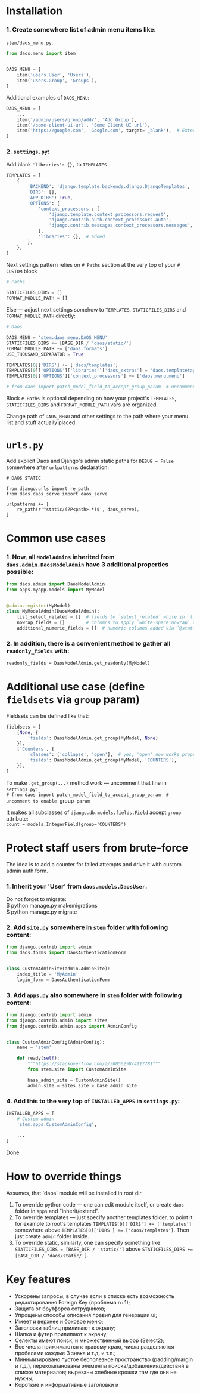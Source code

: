 # Installation

### 1. Create somewhere list of admin menu items like:
`stem/daos_menu.py`:
```python
from daos.menu import item


DAOS_MENU = [
    item('users.User', 'Users'),
    item('users.Group', 'Groups'),
]
```

Additional examples of `DAOS_MENU`:
```python
DAOS_MENU = [
    ...
    item('/admin/users/group/add/', 'Add Group'),
    item('/some-client-ui-url', 'Some Client UI url'),
    item('https://google.com', 'Google.com', target='_blank'),  # External
]
```

### 2. `settings.py`:

Add blank `'libraries': {},` to `TEMPLATES`

```python
TEMPLATES = [
    {
        'BACKEND': 'django.template.backends.django.DjangoTemplates',
        'DIRS': [],
        'APP_DIRS': True,
        'OPTIONS': {
            'context_processors': [
                'django.template.context_processors.request',
                'django.contrib.auth.context_processors.auth',
                'django.contrib.messages.context_processors.messages',
            ],
            'libraries': {},  # added
        },
    },
]
```

Next settings pattern relies on `# Paths` section at the very top of your `# CUSTOM` block
```python
# Paths

STATICFILES_DIRS = []
FORMAT_MODULE_PATH = []
```

Else — adjust next settings somehow to `TEMPLATES`, `STATICFILES_DIRS` and `FORMAT_MODULE_PATH` directly:

```python
# Daos

DAOS_MENU = 'stem.daos_menu.DAOS_MENU'
STATICFILES_DIRS += [BASE_DIR / 'daos/static/']
FORMAT_MODULE_PATH += ['daos.formats']
USE_THOUSAND_SEPARATOR = True

TEMPLATES[0]['DIRS'] += ['daos/templates']
TEMPLATES[0]['OPTIONS']['libraries']['daos_extras'] = 'daos.templatetags.daos_extras'
TEMPLATES[0]['OPTIONS']['context_processors'] += ['daos.menu.menu']

# from daos import patch_model_field_to_accept_group_param  # uncomment to enable `group` param
```

Block `# Paths` is optional depending on how your project's `TEMPLATES`, `STATICFILES_DIRS` and `FORMAT_MODULE_PATH` vars are organized.

Change path of `DAOS_MENU` and other settings to the path where your menu list and stuff actually placed.


# `urls.py`

Add explicit Daos and Django's admin static paths for `DEBUG = False` somewhere after `urlpatterns` declaration:

```
# DAOS STATIC

from django.urls import re_path
from daos.daos_serve import daos_serve

urlpatterns += [
    re_path(r'^static/(?P<path>.*)$', daos_serve),
]
```

# Common use cases

### 1. Now, all `ModelAdmins` inherited from `daos.admin.DaosModelAdmin` have 3 additional properties possible:
```python
from daos.admin import DaosModelAdmin
from apps.myapp.models import MyModel


@admin.register(MyModel)
class MyModelAdmin(DaosModelAdmin):
    list_select_related = []  # fields to `select_related` while in `list_editable`
    nowrap_fields = []        # columns to apply `white-space:nowrap` cc-rule
    additional_numeric_fields = []  # numeric columns added via `@staticmethod` must also be aligned to right
```

### 2. In addition, there is a convenient method to gather all `readonly_fields` with:
`readonly_fields = DaosModelAdmin.get_readonly(MyModel)`


# Additional use case (define `fieldsets` via `group` param)

Fieldsets can be defined like that:
```python
fieldsets = [
    [None, {
        'fields': DaosModelAdmin.get_group(MyModel, None)
    }],
    ['Counters', {
        'classes': ['collapse', 'open'],  # yes, 'open' now works properly with 'daos'
        'fields': DaosModelAdmin.get_group(MyModel, 'COUNTERS'),
    }],
]
```

To make `.get_group(...)` method work — uncomment that line in `settings.py`:  
`# from daos import patch_model_field_to_accept_group_param  # uncomment to enable `group` param`

It makes all subclasses of `django.db.models.fields.Field` accept `group` attribute:  
`count = models.IntegerField(group='COUNTERS')`


# Protect staff users from brute-force

The idea is to add a counter for failed attempts and drive it with custom admin auth form.

### 1. Inherit your 'User' from `daos.models.DaosUser`.  
   Do not forget to migrate:  
   $ python manage.py makemigrations  
   $ python manage.py migrate
    
### 2. Add `site.py` somewhere in `stem` folder with following content:
```python
from django.contrib import admin
from daos.forms import DaosAuthenticationForm


class CustomAdminSite(admin.AdminSite):
    index_title = 'MyAdmin'
    login_form = DaosAuthenticationForm

```
### 3. Add `apps.py` also somewhere in `stem` folder with following content:
```python
from django.contrib import admin
from django.contrib.admin import sites
from django.contrib.admin.apps import AdminConfig


class CustomAdminConfig(AdminConfig):
    name = 'stem'

    def ready(self):
        """https://stackoverflow.com/a/30056258/4117781"""
        from stem.site import CustomAdminSite

        base_admin_site = CustomAdminSite()
        admin.site = sites.site = base_admin_site
```
### 4. Add this to the very top of `INSTALLED_APPS` in `settings.py`:
```python
INSTALLED_APPS = [
    # Custom admin
    'stem.apps.CustomAdminConfig',
    
    ...
]
```

Done


# How to override things

Assumes, that 'daos' module will be installed in root dir.

1. To override python code — one can edit module itself, or create `daos` folder in `apps` and "inherit/extend".
2. To override templates — just specify another templates folder, to point it for example to root's templates `TEMPLATES[0]['DIRS'] += ['templates']` somewhere above `TEMPLATES[0]['DIRS'] += ['daos/templates']`. Then just create `admin` folder inside. 
3. To override static, similarly, one can specify something like `STATICFILES_DIRS = [BASE_DIR / 'static/']` above `STATICFILES_DIRS += [BASE_DIR / 'daos/static/']`.


# Key features

- Ускорены запросы, в случае если в списке есть возможность редактирования Foreign Key (проблема n+1);
- Защита от брутфорса сотрудников;
- Упрощены способы описания правил для генерации ui;
- Имеет и верхнее и боковое меню;
- Заголовки таблиц прилипают к экрану;
- Шапка и футер прилипают к экрану;
- Селекты имеют поиск, и множественный выбор (Select2);
- Все числа прижимаются к правому краю, числа разделяются пробелами каждые 3 знака и т.д. и т.п.;
- Минимизировано пустое бесполезное пространство (padding/margin и т.д.), перекомпанованы элементы поиска/добавления/действий в списке материалов; вырезаны хлебные крошки там где они не нужны;
- Короткие и информативные заголовки и <title>;
- Все эти изменения адаптируется и под моб. устройства;
- и т.д. и т.п.


# What's done in details

### Шапка:
- Плавающая
- Левое меню перенесено в Шапку, и доступно н всех страницах
- Пользовательские действия вынесены из Шапки на главную страницу

### Список:
- actions / search / add — объединены в одну строку и плавают
- Шапка таблицы, а также первые две th каждой строки — плавают
- Фильтр — плавает
- Пагинация — плавает
- Возможность указать поля, с запретом переноса строк (white-space: nowrap)
- Все числа выровнены по правому краю
- Числа разделяются пробелом каждые 3 знака
- Дроби разделяются точкой, а не запятой

### Детальная Страница:
- Нижняя Панель с кнопками плавает 
- Шапка inline-таблиц, а также первые две th каждой строки — плавают (как в списке)
- Чекбоксы — вытянуты
- Уменьшены расстояния между блоками
- Исправлен баг сворачивания/раскрытия объединённых полей

### Контролы (актуально для Списка и Детальной Страницы):
- Контролы приведены к единому размеру
- Виджет дата/время в одну строку
- Select 2 (в т.ч. multiple)

### Прочее:
- Упрощён <title> на всех страница
- Фавиконка
- Хлебные крошки вынесены в заголовки
- Главная страница вытянута на всю ширину окна
- Мобильная версия — юзабельна
- Убрана auto тема


# After any overrides check:

### This pages
| Name  | Link |
| --- | --- |
| Дашборд                             | http://127.0.0.1:8000/admin/                           |                                                                          
| Страница апликейшена                | http://127.0.0.1:8000/admin/users/                     |                                                    
| Список: С фильтром                  | http://127.0.0.1:8000/admin/users/user/                |                                                               
| Список: С редактируемыми полями     | http://127.0.0.1:8000/admin/users/group/               |                                               
| Список: Подтверждение удаления      | http://127.0.0.1:3000/admin/users/user/                |                                              
| Детальная: Страница добавления      | http://127.0.0.1:8000/admin/users/user/add/            |                                                  
| Детальная: С филдсетами             | http://127.0.0.1:3000/admin/users/user/1/change/       |                                                               
| Детальная: Простая                  | http://127.0.0.1:3000/admin/users/user/2/change/       |                                                        
| Детальная: История                  | http://127.0.0.1:3000/admin/users/user/1/history/      |                                                        
| Детальная: Подтверждение удаления   | http://127.0.0.1:3000/admin/users/user/1/delete/       |                                                       
| Пользователь: Вход для анонимного   | http://127.0.0.1:8000/admin/                           |                                   
| Пользователь: Сброс пароля          | http://127.0.0.1:3000/admin/users/user/1/password/     |                                                         
| Пользователь: Смена пароля          | http://127.0.0.1:3000/admin/password_change/           |                                                               
| Пользователь: Выход                 | http://127.0.0.1:3000/admin/logout/                    |                                          
| Документация: Главная               | http://127.0.0.1:8000/admin/doc/                       |                                       
| Документация: Список                | http://127.0.0.1:8000/admin/doc/models/                |                                              
| Документация: Детальная страница    | http://127.0.0.1:8000/admin/doc/models/admin.logentry/ |                                                             

### And this blocks
- Левая панель
- Хлебные крошки
- Вёрстка
- Мессаджи
- В светлой и тёмной темах
